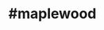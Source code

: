---
title: "#maplewood"
hashtag: maplewood
tags:
  - Cities I have lived in
  - Cities I have visited
  - City
  - Ramsey County
  - Minnesota
---